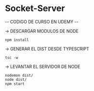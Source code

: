 
# Socket-Server

-- CODIGO DE CURSO EN UDEMY --

-> DESCARGAR MODULOS DE NODE
```
npm install
```

-> GENERAR EL DIST DESDE TYPESCRIPT
```
tsc -w
```

-> LEVANTAR EL SERVIDOR DE NODE
```
nodemon dist/
node dist/
npm start
```